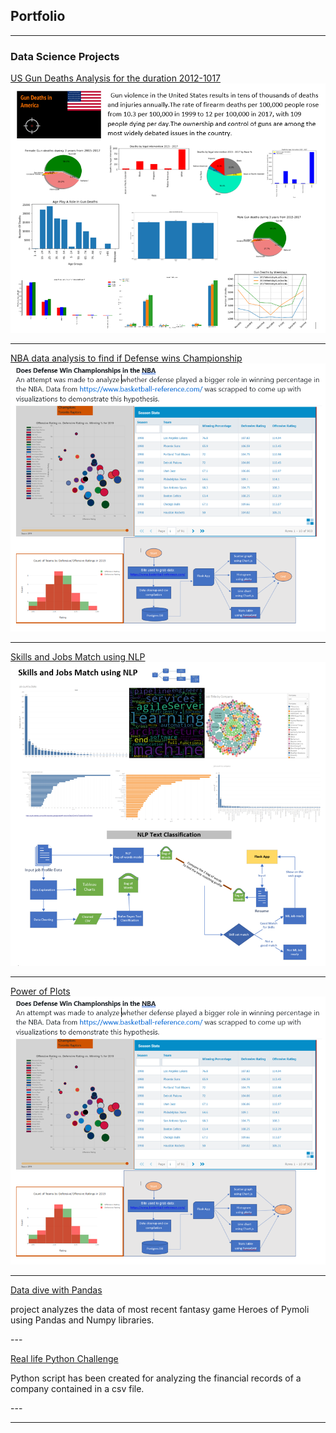 ## Portfolio

---

### Data Science Projects

[US Gun Deaths Analysis for the duration 2012-1017 ](https://github.com/SharmaBhumi/Project-1)
<img src="images/gun_violence_analysis.PNG?raw=true"/>

---
[NBA data analysis to find if Defense wins Championship ](https://sharmabhumi.github.io/Project-02-NBA-Analysis/)
<img src="images/NBA Analysis.PNG?raw=true"/>

---
[Skills and Jobs Match using NLP ](https://github.com/SharmaBhumi/ML_Skills_Match)
<img src="images/NLP Text classification.PNG?raw=true"/>

---
[Power of Plots](https://sharmabhumi.github.io/MatPlotLib/)
<img src="images/NBA Analysis.PNG?raw=true"/>

---

[Data dive with Pandas ](https://sharmabhumi.github.io/pandas_challenge/)
<p>project analyzes the data of most recent fantasy game Heroes of Pymoli using Pandas and Numpy libraries.</p>
---

[Real life Python Challenge](https://sharmabhumi.github.io/python-challenge/)
<p>Python script has been created for analyzing the financial records of a company contained in a csv file.</p>
---






---
